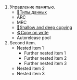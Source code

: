 1. Управление памятью.
   - [📝Типы данных](https://github.com/SomeStay07/iOS-Developer-Roadmap/blob/main/Data%20type.md)
   - ARC
   - MRC
   - [🔐Shallow and deep copying](https://github.com/SomeStay07/iOS-Developer-Roadmap/blob/main/Shallow%20and%20deep%20copying.md)
   - [⚙️Copy on write](https://github.com/SomeStay07/iOS-Developer-Roadmap/blob/main/copy%20on%20write.md)
   - Autorelease pool
1. Second item.
   - Nested item 1
      - Further nested item 1
      - Further nested item 2
      - Further nested item 3
   - Nested item 2
   - Nested item 3
